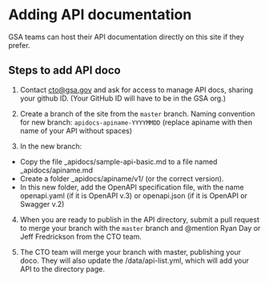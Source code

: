 # Adding API documentation

GSA teams can host their API documentation directly on this site if they prefer. 

## Steps to add API doco

1. Contact cto@gsa.gov and ask for access to manage API docs, sharing your github ID. (Your GitHub ID will have to be in the GSA org.)

2. Create a branch of the site from the `master` branch. Naming convention for new branch: `apidocs-apiname-YYYYMMDD` (replace apiname with then name of your API without spaces)

3. In the new branch:
* Copy the file _apidocs/sample-api-basic.md to a file named _apidocs/apiname.md 
* Create a folder _apidocs/apiname/v1/ (or the correct version).
* In this new folder, add the OpenAPI specification file, with the name openapi.yaml (if it is OpenAPI v.3) or openapi.json (if it is OpenAPI or Swagger v.2)
 
4. When you are ready to publish in the API directory, submit a pull request to merge your branch with the `master` branch and @mention Ryan Day or Jeff Fredrickson from the CTO team.

5. The CTO team will merge your branch with master, publishing your doco. They will also update the /data/api-list.yml, which will add your API to the directory page.
